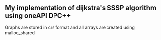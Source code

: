 ## My implementation of dijkstra's SSSP algorithm using oneAPI DPC++
Graphs are stored in crs format and all arrays are created using malloc_shared

